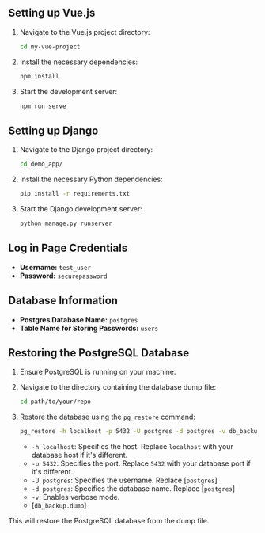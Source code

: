 ## Setting up Vue.js

1. Navigate to the Vue.js project directory:
    ```sh
    cd my-vue-project
    ```

2. Install the necessary dependencies:
    ```sh
    npm install
    ```

3. Start the development server:
    ```sh
    npm run serve
    ```

## Setting up Django

1. Navigate to the Django project directory:
    ```sh
    cd demo_app/
    ```

2. Install the necessary Python dependencies:
    ```sh
    pip install -r requirements.txt
    ```

3. Start the Django development server:
    ```sh
    python manage.py runserver
    ```

## Log in Page Credentials

- **Username:** `test_user`
- **Password:** `securepassword`

## Database Information

- **Postgres Database Name:** `postgres`
- **Table Name for Storing Passwords:** `users`

## Restoring the PostgreSQL Database

1. Ensure PostgreSQL is running on your machine.

2. Navigate to the directory containing the database dump file:
    ```sh
    cd path/to/your/repo
    ```

3. Restore the database using the `pg_restore` command:
    ```sh
    pg_restore -h localhost -p 5432 -U postgres -d postgres -v db_backup.dump
    ```

    - `-h localhost`: Specifies the host. Replace `localhost` with your database host if it's different.
    - `-p 5432`: Specifies the port. Replace `5432` with your database port if it's different.
    - `-U postgres`: Specifies the username. Replace [`postgres`]
    - `-d postgres`: Specifies the database name. Replace [`postgres`]
    - `-v`: Enables verbose mode.
    - [`db_backup.dump`]

This will restore the PostgreSQL database from the dump file.